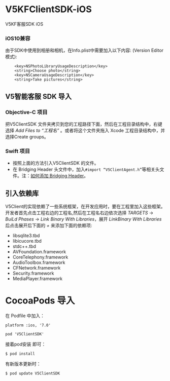 # V5KFClientSDK-iOS
V5KF客服SDK iOS

### iOS10兼容
由于SDK中使用到相册和相机，在Info.plist中需要加入以下内容:
(Version Editor模式):

```
	<key>NSPhotoLibraryUsageDescription</key>
	<string>Choose photo</string>
	<key>NSCameraUsageDescription</key>
	<string>Take pictures</string>
```

## V5智能客服 SDK 导入

### Objective-C 项目

把V5ClientSDK 文件夹拷贝到您的工程路径下面，然后在工程目录结构中，右键选择 *Add Files to “工程名”* 。或者将这个文件夹拖入 Xcode 工程目录结构中，并选择Create groups。

### Swift 项目

* 按照上面的方法引入V5ClientSDK 的文件。
* 在 Bridging Header 头文件中，加入`#import “V5ClientAgent.h”`等相关头文件。注：[如何添加 Bridging Header](http://bencoding.com/2015/04/15/adding-a-swift-bridge-header-manually/)。

## 引入依赖库

V5Client的实现依赖了一些系统框架，在开发应用时，要在工程里加入这些框架。开发者首先点击工程右边的工程名,然后在工程名右边依次选择 *TARGETS* -> *BuiLd Phases* -> *Link Binary With Libraries*，展开 *LinkBinary With Libraries* 后点击展开后下面的 *+* 来添加下面的依赖项:

- libsqlite3.tbd
- libicucore.tbd
- stdc++.tbd
- AVFoundation.framework
- CoreTelephony.framework
- AudioToolbox.framework
- CFNetwork.framework
- Security.framework
- MediaPlayer.framework

# CocoaPods 导入

在 Podfile 中加入：

```
platform :ios, '7.0'

pod 'V5ClientSDK'
```

接着pod安装 即可：

```
$ pod install
```

有新版本更新时：

```
$ pod update V5ClientSDK
```
